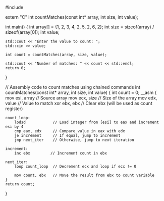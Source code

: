 #include <iostream>

extern "C" int countMatches(const int* array, int size, int value);

int main() {
    int array[] = {1, 2, 3, 4, 2, 5, 2, 6, 2};
    int size = sizeof(array) / sizeof(array[0]);
    int value;

    std::cout << "Enter the value to count: ";
    std::cin >> value;

    int count = countMatches(array, size, value);

    std::cout << "Number of matches: " << count << std::endl;
    return 0;
}

// Assembly code to count matches using chained commands
int countMatches(const int* array, int size, int value) {
    int count = 0;
    __asm {
        mov esi, array   // Source array
        mov ecx, size    // Size of the array
        mov edx, value   // Value to match
        xor ebx, ebx     // Clear ebx (will be used as count register)

    count_loop:
        lodsd            // Load integer from [esi] to eax and increment esi by 4
        cmp eax, edx     // Compare value in eax with edx
        je increment     // If equal, jump to increment
        jmp next_iter    // Otherwise, jump to next iteration

    increment:
        inc ebx         // Increment count in ebx

    next_iter:
        loop count_loop  // Decrement ecx and loop if ecx != 0

        mov count, ebx   // Move the result from ebx to count variable
    }
    return count;
}
